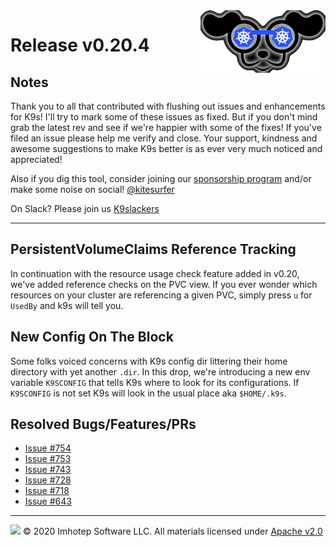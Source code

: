 <img src="https://raw.githubusercontent.com/derailed/k9s/master/assets/k9s_small.png" align="right" width="200" height="auto"/>

# Release v0.20.4

## Notes

Thank you to all that contributed with flushing out issues and enhancements for K9s! I'll try to mark some of these issues as fixed. But if you don't mind grab the latest rev and see if we're happier with some of the fixes! If you've filed an issue please help me verify and close. Your support, kindness and awesome suggestions to make K9s better is as ever very much noticed and appreciated!

Also if you dig this tool, consider joining our [sponsorship program](https://github.com/sponsors/derailed) and/or make some noise on social! [@kitesurfer](https://twitter.com/kitesurfer)

On Slack? Please join us [K9slackers](https://join.slack.com/t/k9sers/shared_invite/enQtOTA5MDEyNzI5MTU0LWQ1ZGI3MzliYzZhZWEyNzYxYzA3NjE0YTk1YmFmNzViZjIyNzhkZGI0MmJjYzhlNjdlMGJhYzE2ZGU1NjkyNTM)

---

## PersistentVolumeClaims Reference Tracking

In continuation with the resource usage check feature added in v0.20, we've added reference checks on the PVC view. If you ever wonder which resources on your cluster are referencing a given PVC, simply press `u` for `UsedBy` and k9s will tell you.

## New Config On The Block

Some folks voiced concerns with K9s config dir littering their home directory with yet another `.dir`. In this drop, we're introducing a new env variable `K9SCONFIG` that tells K9s where to look for its configurations. If `K9SCONFIG` is not set K9s will look in the usual place aka `$HOME/.k9s`.

## Resolved Bugs/Features/PRs

- [Issue #754](https://github.com/kswapd/k9s/issues/754)
- [Issue #753](https://github.com/kswapd/k9s/issues/753)
- [Issue #743](https://github.com/kswapd/k9s/issues/743)
- [Issue #728](https://github.com/kswapd/k9s/issues/728)
- [Issue #718](https://github.com/kswapd/k9s/issues/718)
- [Issue #643](https://github.com/kswapd/k9s/issues/643)

---

<img src="https://raw.githubusercontent.com/derailed/k9s/master/assets/imhotep_logo.png" width="32" height="auto"/> © 2020 Imhotep Software LLC. All materials licensed under [Apache v2.0](http://www.apache.org/licenses/LICENSE-2.0)
